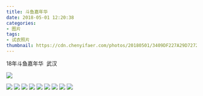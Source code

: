 ```yaml
---
title: 斗鱼嘉年华
date: 2018-05-01 12:20:38
categories:
- 图片
tags:
- 试衣照片
thumbnail: https://cdn.chenyifaer.com/photos/20180501/3409DF227A29D727229303FD89EB822E.jpg
---
```


18年斗鱼嘉年华&nbsp;&nbsp;<i class="fa fa-location-arrow"></i>武汉

![](https://cdn.chenyifaer.com/photos/20180501/3409DF227A29D727229303FD89EB822E.jpg)

<!--more-->

![](https://cdn.chenyifaer.com/photos/20180501/16A65955E4A6AD08B21F759EC4626B41.jpg)
![](https://cdn.chenyifaer.com/photos/20180501/CDA5B30B10AE236C269B7B676B921961.jpg)
![](https://cdn.chenyifaer.com/photos/20180501/B4B158CAD7658967EF72884C59913163.jpg)
![](https://cdn.chenyifaer.com/photos/20180501/624fa07ea69b8b763fbcc0a6fdd2c33f.jpg)
![](https://cdn.chenyifaer.com/photos/20180501/d7be009178b6ea01d64652d5e5bfc01a.jpg)
![](https://cdn.chenyifaer.com/photos/20180501/7871ce3d407e6663f9d861238fbdf825.jpg)
![](https://cdn.chenyifaer.com/photos/20180501/4f89aecf4ed01a3ac5a6d7cce7ff16c8.jpg)
![](https://cdn.chenyifaer.com/photos/20180501/e549bf2ef4899cf6094c9f7e53fca386.jpg)
![](https://cdn.chenyifaer.com/photos/20180501/ba70cd083c6f00cbbe0b72cdfa35130c.jpg)
